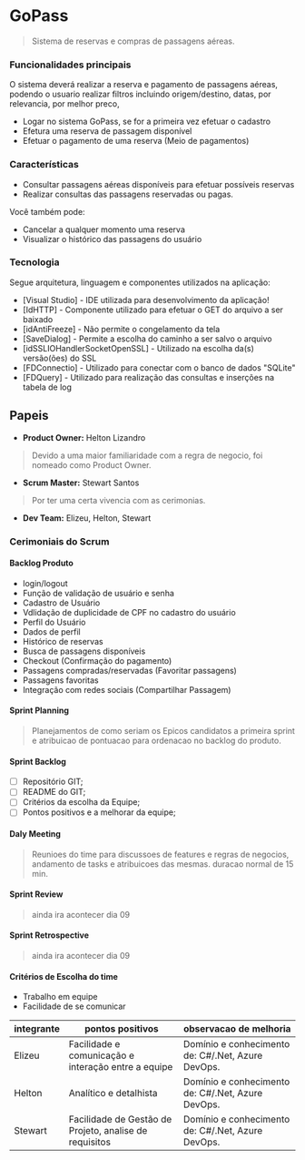 # GoPass
> Sistema de reservas e compras de passagens aéreas.

### Funcionalidades principais

O sistema deverá realizar a reserva e pagamento de passagens aéreas, podendo o usuario realizar filtros incluindo origem/destino, datas, por relevancia, por melhor preco,

  - Logar no sistema GoPass, se for a primeira vez efetuar o cadastro
  - Efetura uma reserva de passagem disponível
  - Efetuar o pagamento de uma reserva (Meio de pagamentos)  

### Características

  - Consultar passagens aéreas disponíveis para efetuar possíveis reservas
  - Realizar consultas das passagens reservadas ou pagas.
  
Você também pode:
  - Cancelar a qualquer momento uma reserva
  - Visualizar o histórico das passagens do usuário

### Tecnologia

Segue arquitetura, linguagem e componentes utilizados na aplicação:

* [Visual Studio] - IDE utilizada para desenvolvimento da aplicação!
* [IdHTTP] - Componente utilizado para efetuar o GET do arquivo a ser baixado
* [idAntiFreeze] - Não permite o congelamento da tela
* [SaveDialog] - Permite a escolha do caminho a ser salvo o arquivo
* [idSSLIOHandlerSocketOpenSSL] - Utilizado na escolha da(s) versão(ões) do SSL
* [FDConnectio] - Utilizado para conectar com o banco de dados "SQLite"
* [FDQuery] - Utilizado para realização das consultas e inserções na tabela de log

## Papeis
  - __Product Owner:__ Helton Lizandro
  > Devido a uma maior familiaridade com a regra de negocio, foi nomeado como Product Owner.
  - __Scrum Master:__ Stewart Santos
  > Por ter uma certa vivencia com as cerimonias.
  - __Dev Team:__ Elizeu, Helton, Stewart

### Cerimoniais do Scrum

#### Backlog Produto
  - login/logout
  - Função de validação de usuário e senha
  - Cadastro de Usuário
  - Vdlidação de duplicidade de CPF no cadastro do usuário
  - Perfil do Usuário
  - Dados de perfil
  - Histórico de reservas
  - Busca de passagens disponíveis
  - Checkout (Confirmação do pagamento)
  - Passagens compradas/reservadas (Favoritar passagens)
  - Passagens favoritas 
  - Integração com redes sociais (Compartilhar Passagem)

#### Sprint Planning
  > Planejamentos de como seriam os Epicos candidatos a primeira sprint e atribuicao de pontuacao para ordenacao no backlog do produto. 
  
#### Sprint Backlog
  - [ ] Repositório GIT;
  - [ ] README do GIT;
  - [ ] Critérios da escolha da Equipe;
  - [ ] Pontos positivos e a melhorar da equipe;
  
#### Daly Meeting
> Reunioes do time para discussoes de features e regras de negocios, andamento de tasks e atribuicoes das mesmas. duracao normal de 15 min. 

#### Sprint Review
> ainda ira acontecer dia 09

#### Sprint Retrospective
> ainda ira acontecer dia 09  

#### Critérios de Escolha do time
  - Trabalho em equipe
  - Facilidade de se comunicar  
  

|integrante|pontos positivos|observacao de melhoria|
|-|-|-|
|Elizeu |Facilidade e comunicação e interação entre a equipe|Domínio e conhecimento de: C#/.Net, Azure DevOps.|
|Helton |Analítico e detalhista|Domínio e conhecimento de: C#/.Net, Azure DevOps.|
|Stewart|Facilidade de Gestão de Projeto, analise de requisitos|Domínio e conhecimento de: C#/.Net, Azure DevOps.|
